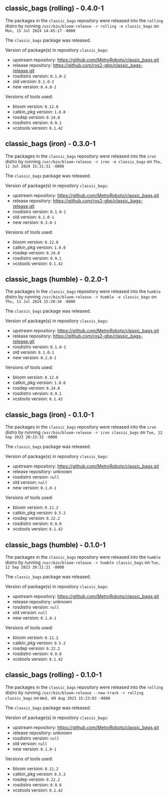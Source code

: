 ## classic_bags (rolling) - 0.4.0-1

The packages in the `classic_bags` repository were released into the `rolling` distro by running `/usr/bin/bloom-release -r rolling -e classic_bags` on `Mon, 15 Jul 2024 14:45:17 -0000`

The `classic_bags` package was released.

Version of package(s) in repository `classic_bags`:

- upstream repository: https://github.com/MetroRobots/classic_bags.git
- release repository: https://github.com/ros2-gbp/classic_bags-release.git
- rosdistro version: `0.1.0-2`
- old version: `0.1.0-2`
- new version: `0.4.0-1`

Versions of tools used:

- bloom version: `0.12.0`
- catkin_pkg version: `1.0.0`
- rosdep version: `0.24.0`
- rosdistro version: `0.9.1`
- vcstools version: `0.1.42`


## classic_bags (iron) - 0.3.0-1

The packages in the `classic_bags` repository were released into the `iron` distro by running `/usr/bin/bloom-release -r iron -e classic_bags` on `Thu, 11 Jul 2024 15:31:31 -0000`

The `classic_bags` package was released.

Version of package(s) in repository `classic_bags`:

- upstream repository: https://github.com/MetroRobots/classic_bags.git
- release repository: https://github.com/ros2-gbp/classic_bags-release.git
- rosdistro version: `0.1.0-1`
- old version: `0.1.0-1`
- new version: `0.3.0-1`

Versions of tools used:

- bloom version: `0.12.0`
- catkin_pkg version: `1.0.0`
- rosdep version: `0.24.0`
- rosdistro version: `0.9.1`
- vcstools version: `0.1.42`


## classic_bags (humble) - 0.2.0-1

The packages in the `classic_bags` repository were released into the `humble` distro by running `/usr/bin/bloom-release -r humble -e classic_bags` on `Thu, 11 Jul 2024 15:20:34 -0000`

The `classic_bags` package was released.

Version of package(s) in repository `classic_bags`:

- upstream repository: https://github.com/MetroRobots/classic_bags.git
- release repository: https://github.com/ros2-gbp/classic_bags-release.git
- rosdistro version: `0.1.0-1`
- old version: `0.1.0-1`
- new version: `0.2.0-1`

Versions of tools used:

- bloom version: `0.12.0`
- catkin_pkg version: `1.0.0`
- rosdep version: `0.24.0`
- rosdistro version: `0.9.1`
- vcstools version: `0.1.42`


## classic_bags (iron) - 0.1.0-1

The packages in the `classic_bags` repository were released into the `iron` distro by running `/usr/bin/bloom-release -r iron classic_bags` on `Tue, 12 Sep 2023 20:23:33 -0000`

The `classic_bags` package was released.

Version of package(s) in repository `classic_bags`:

- upstream repository: https://github.com/MetroRobots/classic_bags.git
- release repository: unknown
- rosdistro version: `null`
- old version: `null`
- new version: `0.1.0-1`

Versions of tools used:

- bloom version: `0.11.2`
- catkin_pkg version: `0.5.2`
- rosdep version: `0.22.2`
- rosdistro version: `0.9.0`
- vcstools version: `0.1.42`


## classic_bags (humble) - 0.1.0-1

The packages in the `classic_bags` repository were released into the `humble` distro by running `/usr/bin/bloom-release -r humble classic_bags` on `Tue, 12 Sep 2023 20:21:21 -0000`

The `classic_bags` package was released.

Version of package(s) in repository `classic_bags`:

- upstream repository: https://github.com/MetroRobots/classic_bags.git
- release repository: unknown
- rosdistro version: `null`
- old version: `null`
- new version: `0.1.0-1`

Versions of tools used:

- bloom version: `0.11.2`
- catkin_pkg version: `0.5.2`
- rosdep version: `0.22.2`
- rosdistro version: `0.9.0`
- vcstools version: `0.1.42`


## classic_bags (rolling) - 0.1.0-1

The packages in the `classic_bags` repository were released into the `rolling` distro by running `/usr/bin/bloom-release --new-track -r rolling classic_bags` on `Wed, 09 Aug 2023 15:23:03 -0000`

The `classic_bags` package was released.

Version of package(s) in repository `classic_bags`:

- upstream repository: https://github.com/MetroRobots/classic_bags.git
- release repository: unknown
- rosdistro version: `null`
- old version: `null`
- new version: `0.1.0-1`

Versions of tools used:

- bloom version: `0.11.2`
- catkin_pkg version: `0.5.2`
- rosdep version: `0.22.2`
- rosdistro version: `0.9.0`
- vcstools version: `0.1.42`


